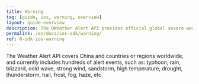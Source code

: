 ```yaml
---
title: Warning
tag: [guide, ios, warning, overview]
layout: guide-overview
description: The QWeather Alert API provides official global severe weather alerts, covering China and countries or regions worldwide.
permalink: /en/docs/ios-sdk/warning/
ref: 0-sdk-ios-warning
---
```


The Weather Alert API covers China and countries or regions worldwide, and currently includes hundreds of alert events, such as: typhoon, rain, blizzard, cold wave, strong wind, sandstorm, high temperature, drought, thunderstorm, hail, frost, fog, haze, etc.